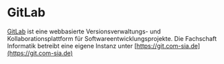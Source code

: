 # GitLab

[GitLab](https://gitlab.com/) ist eine webbasierte Versionsverwaltungs- und Kollaborationsplattform für Softwareentwicklungsprojekte.
Die Fachschaft Informatik betreibt eine eigene Instanz unter [https://git.com-sia.de](https://git.com-sia.de)
